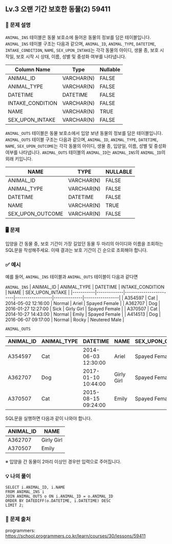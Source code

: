 ## Lv.3 오랜 기간 보호한 동물(2) 59411

### 👀 문제 설명

`ANIMAL_INS` 테이블은 동물 보호소에 들어온 동물의 정보를 담은 테이블입니다. `ANIMAL_INS` 테이블 구조는 다음과 같으며, `ANIMAL_ID`, `ANIMAL_TYPE`, `DATETIME`, `INTAKE_CONDITION`, `NAME`, `SEX_UPON_INTAKE`는 각각 동물의 아이디, 생물 종, 보호 시작일, 보호 시작 시 상태, 이름, 성별 및 중성화 여부를 나타냅니다.

| Column Name      | Type       | Nullable |
| ---------------- | ---------- | -------- |
| ANIMAL_ID        | VARCHAR(N) | FALSE    |
| ANIMAL_TYPE      | VARCHAR(N) | FALSE    |
| DATETIME         | DATETIME   | FALSE    |
| INTAKE_CONDITION | VARCHAR(N) | FALSE    |
| NAME             | VARCHAR(N) | TRUE     |
| SEX_UPON_INTAKE  | VARCHAR(N) | FALSE    |

`ANIMAL_OUTS` 테이블은 동물 보호소에서 입양 보낸 동물의 정보를 담은 테이블입니다. `ANIMAL_OUTS` 테이블 구조는 다음과 같으며, `ANIMAL_ID`, `ANIMAL_TYPE`, `DATETIME`, `NAME`, `SEX_UPON_OUTCOME`는 각각 동물의 아이디, 생물 종, 입양일, 이름, 성별 및 중성화 여부를 나타냅니다. `ANIMAL_OUTS` 테이블의 `ANIMAL_ID`는 `ANIMAL_INS`의 `ANIMAL_ID`의 외래 키입니다.

| NAME             | TYPE       | NULLABLE |
| ---------------- | ---------- | -------- |
| ANIMAL_ID        | VARCHAR(N) | FALSE    |
| ANIMAL_TYPE      | VARCHAR(N) | FALSE    |
| DATETIME         | DATETIME   | FALSE    |
| NAME             | VARCHAR(N) | TRUE     |
| SEX_UPON_OUTCOME | VARCHAR(N) | FALSE    |

### 🖥️ 문제

입양을 간 동물 중, 보호 기간이 가장 길었던 동물 두 마리의 아이디와 이름을 조회하는 SQL문을 작성해주세요. 이때 결과는 보호 기간이 긴 순으로 조회해야 합니다.

### ✅ 예시

예를 들어, `ANIMAL_INS` 테이블과 `ANIMAL_OUTS` 테이블이 다음과 같다면

`ANIMAL_INS`
| ANIMAL_ID | ANIMAL_TYPE | DATETIME | INTAKE_CONDITION | NAME | SEX_UPON_INTAKE |
|-----------|-------------|------------------------|------------------|--------------|-----------------|
| A354597 | Cat | 2014-05-02 12:16:00 | Normal | Ariel | Spayed Female |
| A362707 | Dog | 2016-01-27 12:27:00 | Sick | Girly Girl | Spayed Female |
| A370507 | Cat | 2014-10-27 14:43:00 | Normal | Emily | Spayed Female |
| A414513 | Dog | 2016-06-07 09:17:00 | Normal | Rocky | Neutered Male |

`ANIMAL_OUTS`

| ANIMAL_ID | ANIMAL_TYPE | DATETIME            | NAME       | SEX_UPON_OUTCOME |
| --------- | ----------- | ------------------- | ---------- | ---------------- |
| A354597   | Cat         | 2014-06-03 12:30:00 | Ariel      | Spayed Female    |
| A362707   | Dog         | 2017-01-10 10:44:00 | Girly Girl | Spayed Female    |
| A370507   | Cat         | 2015-08-15 09:24:00 | Emily      | Spayed Female    |

SQL문을 실행하면 다음과 같이 나와야 합니다.

| ANIMAL_ID | NAME       |
| --------- | ---------- |
| A362707   | Girly Girl |
| A370507   | Emily      |

※ 입양을 간 동물이 2마리 이상인 경우만 입력으로 주어집니다.

### 💡 나의 풀이

```
SELECT i.ANIMAL_ID, i.NAME
FROM ANIMAL_INS i
JOIN ANIMAL_OUTS o ON i.ANIMAL_ID = o.ANIMAL_ID
ORDER BY DATEDIFF(o.DATETIME, i.DATETIME) DESC
LIMIT 2;
```

### 🔗 문제 출처

programmers: <https://school.programmers.co.kr/learn/courses/30/lessons/59411>
